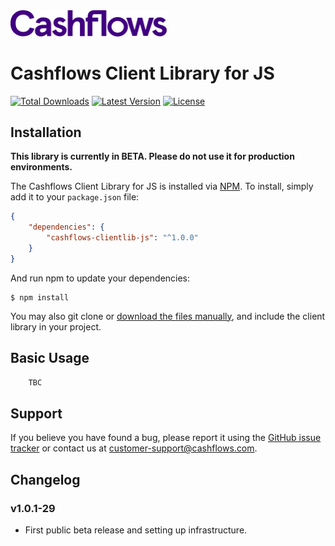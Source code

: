 <img src="https://raw.githubusercontent.com/Cashflows/cashflows-clientlib-js/main/src/img/cashflows-logo.svg" alt="Cashflows logo" width="250">

# Cashflows Client Library for JS #

[![Total Downloads](https://img.shields.io/npm/dt/cashflows-clientlib-js)](https://www.npmjs.com/package/cashflows-clientlib-js)
[![Latest Version](https://img.shields.io/npm/v/cashflows-clientlib-js)](https://www.npmjs.com/package/cashflows-clientlib-js)
[![License](https://img.shields.io/github/license/cashflows/cashflows-clientlib-js)](https://github.com/Cashflows/cashflows-clientlib-js/blob/main/LICENSE)

## Installation ##

**This library is currently in BETA. Please do not use it for production environments.**

The Cashflows Client Library for JS is installed via [NPM](https://www.npmjs.com/). To install, simply add it
to your `package.json` file:

```json
{
    "dependencies": {
        "cashflows-clientlib-js": "^1.0.0"
    }
}
```

And run npm to update your dependencies:

    $ npm install

You may also git clone or [download the files manually](https://github.com/cashflows/cashflows-clientlib-js/releases), and include the client library in your project.

## Basic Usage ##

```javascript
    TBC
```

## Support ##

If you believe you have found a bug, please report it using the [GitHub issue tracker](https://github.com/cashflows/cashflows-clientlib-js/issues) or
contact us at [customer-support@cashflows.com](mailto:customer-support@cashflows.com?subject=cashflows-clientlib-js%20Support).

## Changelog ##

### v1.0.1-29 ###

* First public beta release and setting up infrastructure.